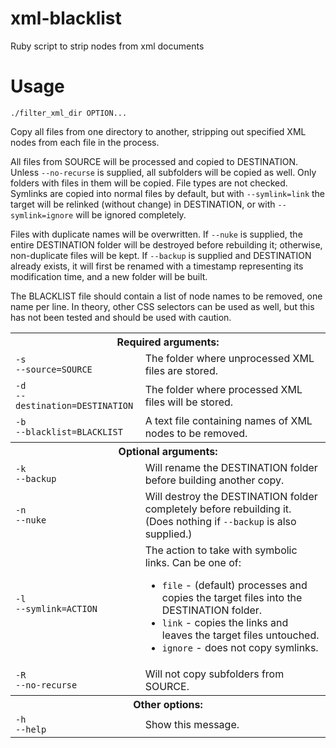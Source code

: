 xml-blacklist
=============

Ruby script to strip nodes from xml documents

# Usage

```
./filter_xml_dir OPTION...
```

Copy all files from one directory to another, stripping out specified XML nodes from each file in the process.

All files from SOURCE will be processed and copied to DESTINATION. Unless `--no-recurse` is supplied, all subfolders will
be copied as well. Only folders with files in them will be copied. File types are not checked. Symlinks are copied into
normal files by default, but with `--symlink=link` the target will be relinked (without change) in DESTINATION, or with
`--symlink=ignore` will be ignored completely.

Files with duplicate names will be overwritten. If `--nuke` is supplied, the entire DESTINATION folder will be destroyed
before rebuilding it; otherwise, non-duplicate files will be kept. If `--backup` is supplied and DESTINATION already
exists, it will first be renamed with a timestamp representing its modification time, and a new folder will be built.

The BLACKLIST file should contain a list of node names to be removed, one name per line. In theory, other CSS selectors
can be used as well, but this has not been tested and should be used with caution.

<table>
  <tr>
    <th colspan=2>Required arguments:</th>
  </tr>
  <tr>
    <td>
      <code>-s</code><br>
      <code>--source=SOURCE</code></td>
    <td>The folder where unprocessed XML files are stored.</td>
  </tr>
  <tr>
    <td>
      <code>-d</code><br>
      <code>--destination=DESTINATION</code></td>
    <td>The folder where processed XML files will be stored.</td>
  </tr>
  <tr>
    <td>
      <code>-b</code><br>
      <code>--blacklist=BLACKLIST</code></td>
    <td>A text file containing names of XML nodes to be removed.</td>
  </tr>

  <tr>
    <th colspan=2>Optional arguments:</th>
  </tr>
  <tr>
    <td>
      <code>-k</code><br>
      <code>--backup</code></td>
    <td>Will rename the DESTINATION folder before building another copy.</td>
  </tr>
  <tr>
    <td>
      <code>-n</code><br>
      <code>--nuke</code></td>
    <td>
      Will destroy the DESTINATION folder completely before rebuilding it. (Does nothing if <code>--backup</code> is
      also supplied.)
    </td>
  </tr>
  <tr>
    <td>
      <code>-l</code><br>
      <code>--symlink=ACTION</code></td>
    <td>
      The action to take with symbolic links. Can be one of:
      <ul>
        <li><code>file</code> - (default) processes and copies the target files into the DESTINATION folder.</li>
        <li><code>link</code> - copies the links and leaves the target files untouched.</li>
        <li><code>ignore</code> - does not copy symlinks.</li>
      </ul>
    </td>
  </tr>
  <tr>
    <td>
      <code>-R</code><br>
      <code>--no-recurse</code></td>
    <td>Will not copy subfolders from SOURCE.</td>
  </tr>

  <tr>
    <th colspan=2>Other options:</th>
  </tr>
  <tr>
    <td>
      <code>-h</code><br>
      <code>--help</code></td>
    <td>Show this message.</td>
  </tr>
</table>
